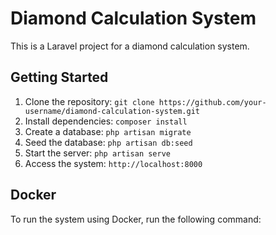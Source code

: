 Diamond Calculation System
==========================

This is a Laravel project for a diamond calculation system.

Getting Started
---------------

1. Clone the repository: `git clone https://github.com/your-username/diamond-calculation-system.git`
2. Install dependencies: `composer install`
3. Create a database: `php artisan migrate`
4. Seed the database: `php artisan db:seed`
5. Start the server: `php artisan serve`
6. Access the system: `http://localhost:8000`

Docker
-------

To run the system using Docker, run the following command: